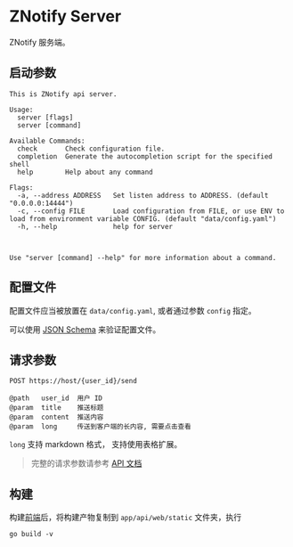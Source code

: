 # ZNotify Server

ZNotify 服务端。

## 启动参数

```shell
This is ZNotify api server.

Usage:
  server [flags]
  server [command]

Available Commands:
  check       Check configuration file.
  completion  Generate the autocompletion script for the specified shell
  help        Help about any command

Flags:
  -a, --address ADDRESS   Set listen address to ADDRESS. (default "0.0.0.0:14444")
  -c, --config FILE       Load configuration from FILE, or use ENV to load from environment variable CONFIG. (default "data/config.yaml")
  -h, --help              help for server



Use "server [command] --help" for more information about a command.
```

## 配置文件

配置文件应当被放置在 `data/config.yaml`, 或者通过参数 `config` 指定。

可以使用 [JSON Schema](https://raw.githubusercontent.com/ZNotify/server/master/docs/schema.json) 来验证配置文件。

## 请求参数
```
POST https://host/{user_id}/send

@path   user_id  用户 ID
@param  title    推送标题
@param  content  推送内容
@param  long     传送到客户端的长内容, 需要点击查看
```

`long` 支持 markdown 格式， 支持使用表格扩展。

> 完整的请求参数请参考 [API 文档](https://push.learningman.top/docs)

## 构建
构建[前端](https://github.com/ZNotify/frontend)后，将构建产物复制到 `app/api/web/static` 文件夹，执行
```shell
go build -v
```
